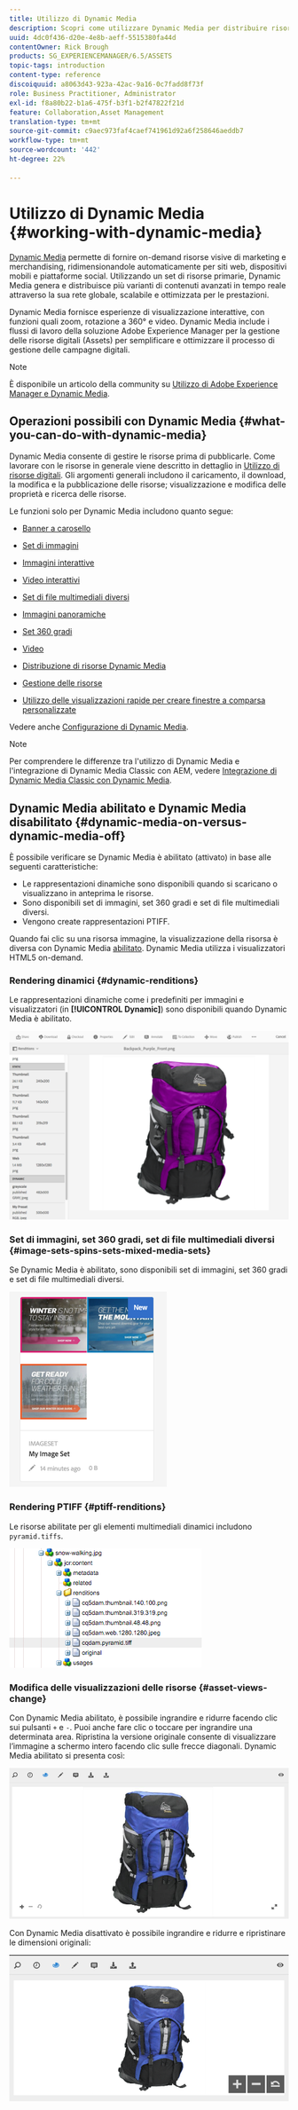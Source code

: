 ```yaml
---
title: Utilizzo di Dynamic Media
description: Scopri come utilizzare Dynamic Media per distribuire risorse da utilizzare sui siti web, mobili e social.
uuid: 4dc0f436-d20e-4e8b-aeff-5515380fa44d
contentOwner: Rick Brough
products: SG_EXPERIENCEMANAGER/6.5/ASSETS
topic-tags: introduction
content-type: reference
discoiquuid: a8063d43-923a-42ac-9a16-0c7fadd8f73f
role: Business Practitioner, Administrator
exl-id: f8a80b22-b1a6-475f-b3f1-b2f47822f21d
feature: Collaboration,Asset Management
translation-type: tm+mt
source-git-commit: c9aec973faf4caef741961d92a6f258646aeddb7
workflow-type: tm+mt
source-wordcount: '442'
ht-degree: 22%

---
```


# Utilizzo di Dynamic Media {#working-with-dynamic-media}

[Dynamic Media](https://www.adobe.com/solutions/web-experience-management/dynamic-media.html) permette di fornire on-demand risorse visive di marketing e merchandising, ridimensionandole automaticamente per siti web, dispositivi mobili e piattaforme social. Utilizzando un set di risorse primarie, Dynamic Media genera e distribuisce più varianti di contenuti avanzati in tempo reale attraverso la sua rete globale, scalabile e ottimizzata per le prestazioni.

Dynamic Media fornisce esperienze di visualizzazione interattive, con funzioni quali zoom, rotazione a 360° e video. Dynamic Media include i flussi di lavoro della soluzione Adobe Experience Manager per la gestione delle risorse digitali (Assets) per semplificare e ottimizzare il processo di gestione delle campagne digitali.

>[!NOTE]
>
>È disponibile un articolo della community su [Utilizzo di Adobe Experience Manager e Dynamic Media](https://helpx.adobe.com/experience-manager/using/aem_dynamic_media.html).

## Operazioni possibili con Dynamic Media {#what-you-can-do-with-dynamic-media}

Dynamic Media consente di gestire le risorse prima di pubblicarle. Come lavorare con le risorse in generale viene descritto in dettaglio in [Utilizzo di risorse digitali](manage-assets.md). Gli argomenti generali includono il caricamento, il download, la modifica e la pubblicazione delle risorse; visualizzazione e modifica delle proprietà e ricerca delle risorse.

Le funzioni solo per Dynamic Media includono quanto segue:

* [Banner a carosello](carousel-banners.md)
* [Set di immagini](image-sets.md)
* [Immagini interattive](interactive-images.md)
* [Video interattivi](interactive-videos.md)
* [Set di file multimediali diversi](mixed-media-sets.md)
* [Immagini panoramiche](panoramic-images.md)

* [Set 360 gradi](spin-sets.md)
* [Video](video.md)
* [Distribuzione di risorse Dynamic Media](delivering-dynamic-media-assets.md)
* [Gestione delle risorse](managing-assets.md)
* [Utilizzo delle visualizzazioni rapide per creare finestre a comparsa personalizzate](custom-pop-ups.md)

Vedere anche [Configurazione di Dynamic Media](administering-dynamic-media.md).

>[!NOTE]
>
>Per comprendere le differenze tra l&#39;utilizzo di Dynamic Media e l&#39;integrazione di Dynamic Media Classic con AEM, vedere [Integrazione di Dynamic Media Classic con Dynamic Media](/help/sites-administering/scene7.md#aem-scene-integration-versus-dynamic-media).

## Dynamic Media abilitato e Dynamic Media disabilitato {#dynamic-media-on-versus-dynamic-media-off}

È possibile verificare se Dynamic Media è abilitato (attivato) in base alle seguenti caratteristiche:

* Le rappresentazioni dinamiche sono disponibili quando si scaricano o visualizzano in anteprima le risorse.
* Sono disponibili set di immagini, set 360 gradi e set di file multimediali diversi.
* Vengono create rappresentazioni PTIFF.

Quando fai clic su una risorsa immagine, la visualizzazione della risorsa è diversa con Dynamic Media [abilitato](config-dynamic.md#enabling-dynamic-media). Dynamic Media utilizza i visualizzatori HTML5 on-demand.

### Rendering dinamici {#dynamic-renditions}

Le rappresentazioni dinamiche come i predefiniti per immagini e visualizzatori (in **[!UICONTROL Dynamic]**) sono disponibili quando Dynamic Media è abilitato.

![chlimage_1-358](assets/chlimage_1-358.png)

### Set di immagini, set 360 gradi, set di file multimediali diversi {#image-sets-spins-sets-mixed-media-sets}

Se Dynamic Media è abilitato, sono disponibili set di immagini, set 360 gradi e set di file multimediali diversi.

![chlimage_1-359](assets/chlimage_1-359.png)

### Rendering PTIFF {#ptiff-renditions}

Le risorse abilitate per gli elementi multimediali dinamici includono `pyramid.tiffs`.

![chlimage_1-360](assets/chlimage_1-360.png)

### Modifica delle visualizzazioni delle risorse {#asset-views-change}

Con Dynamic Media abilitato, è possibile ingrandire e ridurre facendo clic sui pulsanti `+` e `-`. Puoi anche fare clic o toccare per ingrandire una determinata area. Ripristina la versione originale consente di visualizzare l’immagine a schermo intero facendo clic sulle frecce diagonali. Dynamic Media abilitato si presenta così:

![chlimage_1-361](assets/chlimage_1-361.png)

Con Dynamic Media disattivato è possibile ingrandire e ridurre e ripristinare le dimensioni originali:

![chlimage_1-362](assets/chlimage_1-362.png)
